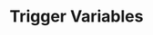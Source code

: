 ---
title: Trigger Variables
navigation.title: Trigger
description: Variables generated for all trigger executions
variables:
  - name: triggerId
    type: string
    description: UUID for this trigger
    value: 2cd1495a-e50c-45d2-8bb5-ffe9c3dff243
  - name: triggerName
    type: string
    description: The name of this trigger
    value: Chat Message
  - name: triggerCategory
    type: string
    description: The category of this trigger
    value: Twitch/Chat
---